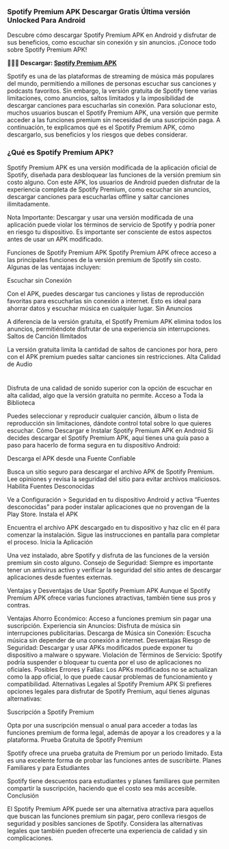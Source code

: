 ### Spotify Premium APK Descargar Gratis Última versión Unlocked Para Android
Descubre cómo descargar Spotify Premium APK en Android y disfrutar de sus beneficios, como escuchar sin conexión y sin anuncios. ¡Conoce todo sobre Spotify Premium APK!

**🙋‍♀️🧙 Descargar: [Spotify Premium APK](https://spotify-apk.modilimitado.io)**

Spotify es una de las plataformas de streaming de música más populares del mundo, permitiendo a millones de personas escuchar sus canciones y podcasts favoritos. Sin embargo, la versión gratuita de Spotify tiene varias limitaciones, como anuncios, saltos limitados y la imposibilidad de descargar canciones para escucharlas sin conexión. Para solucionar esto, muchos usuarios buscan el Spotify Premium APK, una versión que permite acceder a las funciones premium sin necesidad de una suscripción paga. A continuación, te explicamos qué es el Spotify Premium APK, cómo descargarlo, sus beneficios y los riesgos que debes considerar.

### ¿Qué es Spotify Premium APK?
Spotify Premium APK es una versión modificada de la aplicación oficial de Spotify, diseñada para desbloquear las funciones de la versión premium sin costo alguno. Con este APK, los usuarios de Android pueden disfrutar de la experiencia completa de Spotify Premium, como escuchar sin anuncios, descargar canciones para escucharlas offline y saltar canciones ilimitadamente.

Nota Importante: Descargar y usar una versión modificada de una aplicación puede violar los términos de servicio de Spotify y podría poner en riesgo tu dispositivo. Es importante ser consciente de estos aspectos antes de usar un APK modificado.

Funciones de Spotify Premium APK
Spotify Premium APK ofrece acceso a las principales funciones de la versión premium de Spotify sin costo. Algunas de las ventajas incluyen:

Escuchar sin Conexión

Con el APK, puedes descargar tus canciones y listas de reproducción favoritas para escucharlas sin conexión a internet. Esto es ideal para ahorrar datos y escuchar música en cualquier lugar.
Sin Anuncios

A diferencia de la versión gratuita, el Spotify Premium APK elimina todos los anuncios, permitiéndote disfrutar de una experiencia sin interrupciones.
Saltos de Canción Ilimitados

La versión gratuita limita la cantidad de saltos de canciones por hora, pero con el APK premium puedes saltar canciones sin restricciones.
Alta Calidad de Audio

#

Disfruta de una calidad de sonido superior con la opción de escuchar en alta calidad, algo que la versión gratuita no permite.
Acceso a Toda la Biblioteca

Puedes seleccionar y reproducir cualquier canción, álbum o lista de reproducción sin limitaciones, dándote control total sobre lo que quieres escuchar.
Cómo Descargar e Instalar Spotify Premium APK en Android
Si decides descargar el Spotify Premium APK, aquí tienes una guía paso a paso para hacerlo de forma segura en tu dispositivo Android:

Descarga el APK desde una Fuente Confiable

Busca un sitio seguro para descargar el archivo APK de Spotify Premium. Lee opiniones y revisa la seguridad del sitio para evitar archivos maliciosos.
Habilita Fuentes Desconocidas

Ve a Configuración > Seguridad en tu dispositivo Android y activa “Fuentes desconocidas” para poder instalar aplicaciones que no provengan de la Play Store.
Instala el APK

Encuentra el archivo APK descargado en tu dispositivo y haz clic en él para comenzar la instalación. Sigue las instrucciones en pantalla para completar el proceso.
Inicia la Aplicación

Una vez instalado, abre Spotify y disfruta de las funciones de la versión premium sin costo alguno.
Consejo de Seguridad: Siempre es importante tener un antivirus activo y verificar la seguridad del sitio antes de descargar aplicaciones desde fuentes externas.

Ventajas y Desventajas de Usar Spotify Premium APK
Aunque el Spotify Premium APK ofrece varias funciones atractivas, también tiene sus pros y contras.

Ventajas
Ahorro Económico: Acceso a funciones premium sin pagar una suscripción.
Experiencia sin Anuncios: Disfruta de música sin interrupciones publicitarias.
Descarga de Música sin Conexión: Escucha música sin depender de una conexión a internet.
Desventajas
Riesgo de Seguridad: Descargar y usar APKs modificados puede exponer tu dispositivo a malware o spyware.
Violación de Términos de Servicio: Spotify podría suspender o bloquear tu cuenta por el uso de aplicaciones no oficiales.
Posibles Errores y Fallas: Los APKs modificados no se actualizan como la app oficial, lo que puede causar problemas de funcionamiento y compatibilidad.
Alternativas Legales al Spotify Premium APK
Si prefieres opciones legales para disfrutar de Spotify Premium, aquí tienes algunas alternativas:

Suscripción a Spotify Premium

Opta por una suscripción mensual o anual para acceder a todas las funciones premium de forma legal, además de apoyar a los creadores y a la plataforma.
Prueba Gratuita de Spotify Premium

Spotify ofrece una prueba gratuita de Premium por un periodo limitado. Esta es una excelente forma de probar las funciones antes de suscribirte.
Planes Familiares y para Estudiantes

Spotify tiene descuentos para estudiantes y planes familiares que permiten compartir la suscripción, haciendo que el costo sea más accesible.
Conclusión

El Spotify Premium APK puede ser una alternativa atractiva para aquellos que buscan las funciones premium sin pagar, pero conlleva riesgos de seguridad y posibles sanciones de Spotify. Considera las alternativas legales que también pueden ofrecerte una experiencia de calidad y sin complicaciones.
